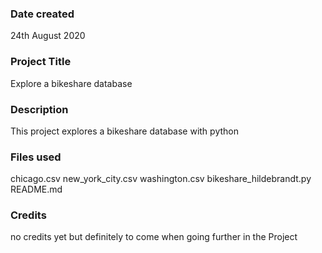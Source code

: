 ### Date created
24th August 2020

### Project Title
Explore a bikeshare database

### Description
This project explores a bikeshare database with python

### Files used
chicago.csv
new_york_city.csv
washington.csv
bikeshare_hildebrandt.py
README.md

### Credits
no credits yet but definitely to come when going further in the Project
